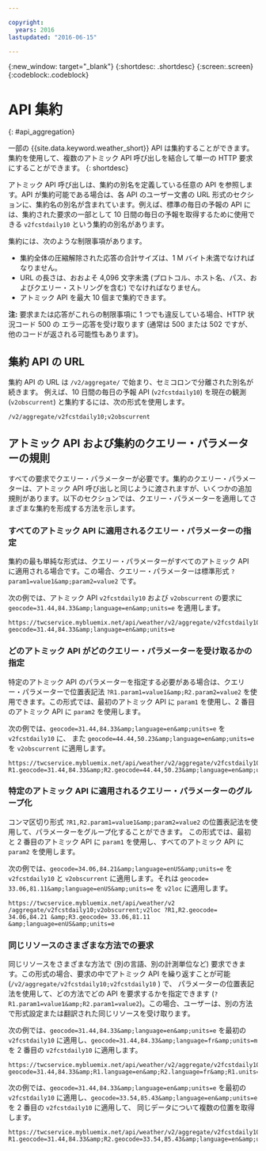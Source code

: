 ```yaml
---

copyright:
  years: 2016
lastupdated: "2016-06-15"

---
```


{:new_window: target="_blank"}
{:shortdesc: .shortdesc}
{:screen:.screen}
{:codeblock:.codeblock}

# API 集約
{: #api_aggregation}

一部の {{site.data.keyword.weather_short}} API は集約することができます。集約を使用して、複数のアトミック API 呼び出しを結合して単一の HTTP 要求にすることができます。
{: shortdesc}

アトミック API 呼び出しは、集約の別名を定義している任意の API を参照します。API が集約可能である場合は、各 API のユーザー文書の URL 形式のセクションに、集約名の別名が含まれています。例えば、標準の毎日の予報の API には、集約された要求の一部として 10 日間の毎日の予報を取得するために使用できる
`v2fcstdaily10` という集約の別名があります。

集約には、次のような制限事項があります。

* 集約全体の圧縮解除された応答の合計サイズは、1 M バイト未満でなければなりません。
* URL の長さは、おおよそ 4,096 文字未満 (プロトコル、ホスト名、パス、およびクエリー・ストリングを含む) でなければなりません。
* アトミック API を最大 10 個まで集約できます。

**注:** 要求または応答がこれらの制限事項に 1 つでも違反している場合、HTTP 状況コード 500 の エラー応答を受け取ります (通常は 500 または 502 ですが、他のコードが返される可能性もあります)。

## 集約 API の URL
集約 API の URL は `/v2/aggregate/` で始まり、セミコロンで分離された別名が続きます。
例えば、10 日間の毎日の予報 API (`v2fcstdaily10`) を現在の観測
(`v2obscurrent`) と集約するには、次の形式を使用します。

```
/v2/aggregate/v2fcstdaily10;v2obscurrent
```

## アトミック API および集約のクエリー・パラメーターの規則
すべての要求でクエリー・パラメーターが必要です。集約のクエリー・パラメーターは、アトミック API 呼び出しと同じように渡されますが、いくつかの追加規則があります。以下のセクションでは、クエリー・パラメーターを適用してさまざまな集約を形成する方法を示します。

### すべてのアトミック API に適用されるクエリー・パラメーターの指定

集約の最も単純な形式は、クエリー・パラメーターがすべてのアトミック API に適用される場合です。この場合、クエリー・パラメーターは標準形式 `?param1=value1&amp;param2=value2` です。

次の例では、アトミック API `v2fcstdaily10` および `v2obscurrent` の要求に `geocode=31.44,84.33&amp;language=en&amp;units=e` を適用します。

```
https://twcservice.mybluemix.net/api/weather/v2/aggregate/v2fcstdaily10;v2obscurrent?geocode=31.44,84.33&amp;language=en&amp;units=e
```

### どのアトミック API がどのクエリー・パラメーターを受け取るかの指定

特定のアトミック API のパラメーターを指定する必要がある場合は、クエリー・パラメーターで位置表記法 `?R1.param1=value1&amp;R2.param2=value2` を使用できます。この形式では、最初のアトミック API に `param1` を使用し、2 番目のアトミック API に `param2` を使用します。

次の例では、`geocode=31.44,84.33&amp;language=en&amp;units=e` を `v2fcstdaily10` に、
また `geocode=44.44,50.23&amp;language=en&amp;units=e` を `v2obscurrent` に適用します。

```
https://twcservice.mybluemix.net/api/weather/v2/aggregate/v2fcstdaily10;v2obscurrent?R1.geocode=31.44,84.33&amp;R2.geocode=44.44,50.23&amp;language=en&amp;units=e
```

### 特定のアトミック API に適用されるクエリー・パラメーターのグループ化

コンマ区切り形式 `?R1,R2.param1=value1&amp;param2=value2` の位置表記法を使用して、パラメーターをグループ化することができます。
この形式では、最初と 2 番目のアトミック API に `param1` を使用し、すべてのアトミック API に `param2` を使用します。

次の例では、`geocode=34.06,84.21&amp;language=enUS&amp;units=e` を `v2fcstdaily10` と `v2obscurrent` に適用します。それは `geocode= 33.06,81.11&amp;language=enUS&amp;units=e` を `v2loc` に適用します。

```
https://twcservice.mybluemix.net/api/weather/v2 /aggregate/v2fcstdaily10;v2obscurrent;v2loc ?R1,R2.geocode= 34.06,84.21 &amp;R3.geocode= 33.06,81.11 &amp;language=enUS&amp;units=e
```

### 同じリソースのさまざまな方法での要求

同じリソースをさまざまな方法で (別の言語、別の計測単位など) 要求できます。この形式の場合、要求の中でアトミック API を繰り返すことが可能 (`/v2/aggregate/v2fcstdaily10;v2fcstdaily10` ) で、
パラメーターの位置表記法を使用して、どの方法でどの API を要求するかを指定できます (`?R1.param1=value1&amp;R2.param1=value2`)。この場合、ユーザーは、別の方法で形式設定または翻訳された同じリソースを受け取ります。

次の例では、`geocode=31.44,84.33&amp;language=en&amp;units=e` を最初の `v2fcstdaily10` に適用し、`geocode=31.44,84.33&amp;language=fr&amp;units=m` を 2 番目の `v2fcstdaily10` に適用します。

```
https://twcservice.mybluemix.net/api/weather/v2/aggregate/v2fcstdaily10;v2fcstdaily10?geocode=31.44,84.33&amp;R1.language=en&amp;R2.language=fr&amp;R1.units=e&amp;R2.units=m
```

次の例では、`geocode=31.44,84.33&amp;language=en&amp;units=e` を最初の `v2fcstdaily10` に適用し、`geocode=33.54,85.43&amp;language=en&amp;units=e` を 2 番目の `v2fcstdaily10` に適用して、
同じデータについて複数の位置を取得します。

```
https://twcservice.mybluemix.net/api/weather/v2/aggregate/v2fcstdaily10;v2fcstdaily10?R1.geocode=31.44,84.33&amp;R2.geocode=33.54,85.43&amp;language=en&amp;units=e
```




